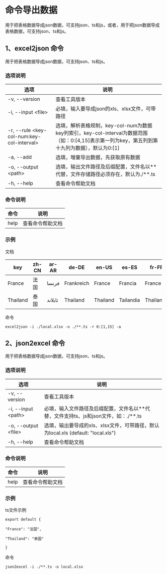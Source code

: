 # 命令导出数据

用于把表格数据导成json数据，可支持json、ts和js，或者，用于把json数据导成表格数据，可支持json、ts和js。

## 1、excel2json 命令

用于把表格数据导成json数据，可支持json、ts和js。

### 选项说明

| 选项                                        | 说明                                                         |
| ------------------------------------------- | ------------------------------------------------------------ |
| -v, --version                               | 查看工具版本                                                 |
| -i, --input \<file\>                        | 必填，输入要导成json的xls、xlsx文件，可带路径                |
| -r, --rule \<key-col-num:key-col-interval\> | 选填，解析表格规制，key-col-num为数据key列索引，key-col-interval为数据范围 （如：0:[4,15]表示第一列为key，第五列到第十九列为数据），默认为0:[1] |
| -a, --add                                   | 选填，增量导出数据，先获取原有数据                           |
| -o, --output \<path\>                       | 选填，输出文件路径及后缀配置，文件名以\**代替，文件存储路径必须存在，默认为./**.ts |
| -h, --help                                  | 查看命令帮助文档                                             |

### 命令说明

| 命令 | 说明             |
| ---- | ---------------- |
| help | 查看命令帮助文档 |

### 示例

文档

| key      | zh-CN | ar-AR   | de-DE      | en-US    | es-ES     | fr-FR     | id-ID    | ms-MS    | pt-PT     | ru-RU   | th-TH  | tr-TR   | vi-VI    | zh-HK | zh-TW |
| -------- | ----- | ------- | ---------- | -------- | --------- | --------- | -------- | -------- | --------- | ------- | ------ | ------- | -------- | ----- | ----- |
| France   | 法国  | فرنسا   | Frankreich | France   | Francia   | France    | Prancis  | Perancis | França    | Франция | ฝรั่งเศส | Fransa  | Pháp     | 法國  | 法國  |
| Thailand | 泰国  | تايلاند | Thailand   | Thailand | Tailandia | Thaïlande | Thailand | Thailand | Tailândia | Таиланд | ไทย    | Tayland | Thái Lan | 泰國  | 泰國  |

命令

`excel2json -i ./local.xlsx -o ./**.ts -r 0:[1,15] -a`

## 2、json2excel 命令

用于把表格数据导成json数据，可支持json、ts和js。

### 选项说明

| 选项                  | 说明                                                         |
| --------------------- | ------------------------------------------------------------ |
| -v, --version         | 查看工具版本                                                 |
| -i, --input <path\>   | 必填，输入文件路径及后缀配置，文件名以\**代替，文件支持ts、js和json文件，如：./**.ts |
| -o, --output \<file\> | 选填，输出要导成的xls、xlsx文件，可带路径，默认为local.xls (default: "local.xls") |
| -h, --help            | 查看命令帮助文档                                             |

### 命令说明

| 命令 | 说明             |
| ---- | ---------------- |
| help | 查看命令帮助文档 |

### 示例

ts文件示例

`export default {`

 `"France": "法国",`

 `"Thailand": "泰国"`

`}`

命令

`json2excel -i ./**.ts -o local.xlsx  `